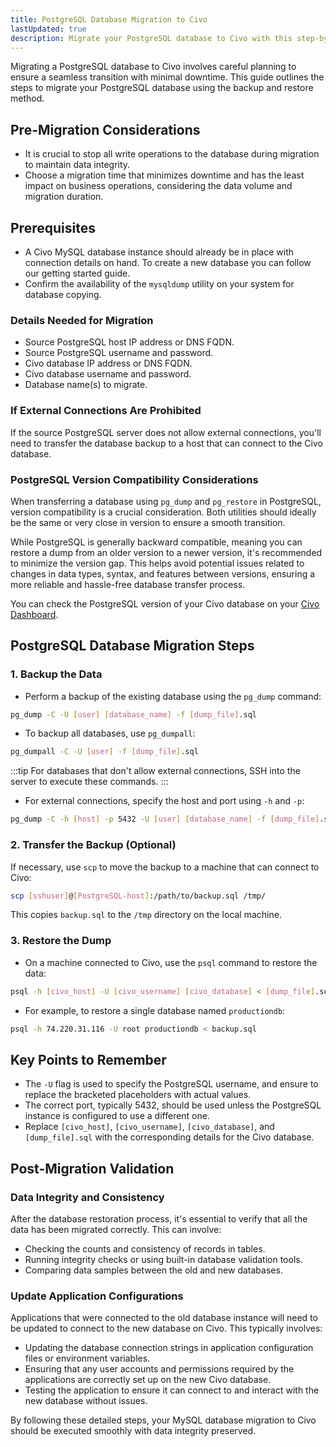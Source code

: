 ```yaml
---
title: PostgreSQL Database Migration to Civo
lastUpdated: true
description: Migrate your PostgreSQL database to Civo with this step-by-step guide. Ensure data accuracy and minimize downtime with our backup and restore method.
---
```


<head>
  <title>Migrating a PostgreSQL database to Civo | Civo Documentation</title>
</head>

Migrating a PostgreSQL database to Civo involves careful planning to ensure a seamless transition with minimal downtime. This guide outlines the steps to migrate your PostgreSQL database using the backup and restore method.

## Pre-Migration Considerations

- It is crucial to stop all write operations to the database during migration to maintain data integrity.
- Choose a migration time that minimizes downtime and has the least impact on business operations, considering the data volume and migration duration.

## Prerequisites
- A Civo MySQL database instance should already be in place with connection details on hand. To create a new database you can follow our getting started guide. 
- Confirm the availability of the `mysqldump` utility on your system for database copying.

### Details Needed for Migration
- Source PostgreSQL host IP address or DNS FQDN.
- Source PostgreSQL username and password.
- Civo database IP address or DNS FQDN.
- Civo database username and password.
- Database name(s) to migrate.

### If External Connections Are Prohibited
If the source PostgreSQL server does not allow external connections, you'll need to transfer the database backup to a host that can connect to the Civo database.

### PostgreSQL Version Compatibility Considerations

When transferring a database using <code>pg_dump</code> and <code>pg_restore</code> in PostgreSQL, version compatibility is a crucial consideration. Both utilities should ideally be the same or very close in version to ensure a smooth transition. 

While PostgreSQL is generally backward compatible, meaning you can restore a dump from an older version to a newer version, it's recommended to minimize the version gap. This helps avoid potential issues related to changes in data types, syntax, and features between versions, ensuring a more reliable and hassle-free database transfer process. 

You can check the PostgreSQL version of your Civo database on your [Civo Dashboard](https://dashboard.civo.com/). 

## PostgreSQL Database Migration Steps

### 1. Backup the Data

- Perform a backup of the existing database using the `pg_dump` command:

```bash
pg_dump -C -U [user] [database_name] -f [dump_file].sql
```

-  To backup all databases, use `pg_dumpall`:

```bash
pg_dumpall -C -U [user] -f [dump_file].sql
```

:::tip
For databases that don't allow external connections, SSH into the server to execute these commands.
:::

- For external connections, specify the host and port using `-h` and `-p`:

```bash
pg_dump -C -h [host] -p 5432 -U [user] [database_name] -f [dump_file].sql
```

### 2. Transfer the Backup (Optional)

If necessary, use `scp` to move the backup to a machine that can connect to Civo:

```bash
scp [sshuser]@[PostgreSQL-host]:/path/to/backup.sql /tmp/
```

This copies `backup.sql` to the `/tmp` directory on the local machine.

### 3. Restore the Dump

- On a machine connected to Civo, use the `psql` command to restore the data:

```bash
psql -h [civo_host] -U [civo_username] [civo_database] < [dump_file].sql
```

- For example, to restore a single database named `productiondb`:

```bash
psql -h 74.220.31.116 -U root productiondb < backup.sql
```

## Key Points to Remember

- The `-U` flag is used to specify the PostgreSQL username, and ensure to replace the bracketed placeholders with actual values.
- The correct port, typically 5432, should be used unless the PostgreSQL instance is configured to use a different one.
- Replace `[civo_host]`, `[civo_username]`, `[civo_database]`, and `[dump_file].sql` with the corresponding details for the Civo database.

## Post-Migration Validation

### Data Integrity and Consistency

After the database restoration process, it's essential to verify that all the data has been migrated correctly. This can involve:
- Checking the counts and consistency of records in tables.
- Running integrity checks or using built-in database validation tools.
- Comparing data samples between the old and new databases.

### Update Application Configurations

Applications that were connected to the old database instance will need to be updated to connect to the new database on Civo. This typically involves:
- Updating the database connection strings in application configuration files or environment variables.
- Ensuring that any user accounts and permissions required by the applications are correctly set up on the new Civo database.
- Testing the application to ensure it can connect to and interact with the new database without issues.

By following these detailed steps, your MySQL database migration to Civo should be executed smoothly with data integrity preserved.
